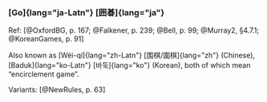 ### [Go]{lang="ja-Latn"} [囲碁]{lang="ja"}

Ref: [@OxfordBG, p. 167; @Falkener, p. 239; @Bell, p. 99; @Murray2, §4.7.1;
@KoreanGames, p. 91]

Also known as [Wéi-qí]{lang="zh-Latn"} [围棋/圍棋]{lang="zh"} (Chinese),
[Baduk]{lang="ko-Latn"} [바둑]{lang="ko"} (Korean), both of which mean
“encirclement game”.

Variants: [@NewRules, p. 63]

